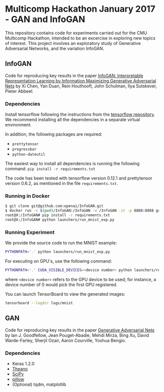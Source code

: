 # Multicomp Hackathon January 2017 - GAN and InfoGAN

This repository contains code for experiments carried out for the CMU Multicomp Hackathon, intended to be an excercise in 
exploring new topics of interest. This project involves an exploratory study of Generative Adversarial Networks, and the 
variation InfoGAN.

## InfoGAN

Code for reproducing key results in the paper [InfoGAN: Interpretable Representation Learning by Information Maximizing Generative Adversarial Nets](https://arxiv.org/abs/1606.03657) by Xi Chen, Yan Duan, Rein Houthooft, John Schulman, Ilya Sutskever, Pieter Abbeel.

### Dependencies

Install tensorflow following the instructions from the [tensorflow repository](https://github.com/tensorflow/tensorflow).
We recommend installing all the dependencies in a separate virtual environment.

In addition, the following packages are required:
- `prettytensor`
- `progressbar`
- `python-dateutil`

The easiest way to install all dependencies is running the following command:
`pip install -r requirements.txt`

The code has been tested with tensorflow version 0.12.1 and prettytensor version 0.6.2, as mentioned in the file `requirements.txt`.

### Running in Docker

```bash
$ git clone git@github.com:openai/InfoGAN.git
$ docker run -v $(pwd)/InfoGAN:/InfoGAN -w /InfoGAN -it -p 8888:8888 gcr.io/tensorflow/tensorflow:r0.9rc0-devel
root@X:/InfoGAN# pip install -r requirements.txt
root@X:/InfoGAN# python launchers/run_mnist_exp.py
```

### Running Experiment

We provide the source code to run the MNIST example:

```bash
PYTHONPATH='.' python launchers/run_mnist_exp.py
```

For executing on GPU's, use the following command:

```bash
PYTHONPATH='.' CUDA_VISIBLE_DEVICES=<device number> python launchers/run_mnist_exp.py
```
where `<device number>` refers to the GPU device to be used; for instance, a device number of 0 would pick the first GPU 
registered.

You can launch TensorBoard to view the generated images:

```bash
tensorboard --logdir logs/mnist
```

## GAN

Code for reproducing key results in the paper [Generative Adversarial Nets](https://arxiv.org/pdf/1406.2661v1.pdf) by Ian J. Goodfellow, Jean Pouget-Abadie, Mehdi Mirza, Bing Xu, David Warde-Farley, Sherjil Ozair, Aaron Courville, Yoshua Bengio.

### Dependencies

- Keras 1.2.0
- [Theano](http://deeplearning.net/software/theano/)
- [SciPy](http://www.scipy.org/install.html)
- [pillow](https://github.com/python-pillow/Pillow)
- (Optional) tqdm, matplotlib

